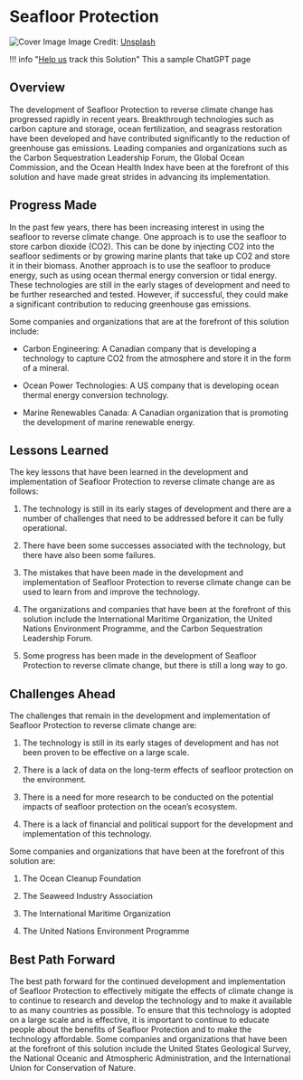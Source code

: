 # Seafloor Protection

![Cover Image](https://images.unsplash.com/photo-1551265358-a5f7aa4a226c?crop=entropy&cs=tinysrgb&fit=max&fm=jpg&ixid=M3w0NDYzODh8MHwxfHNlYXJjaHwxfHxTZWFmbG9vciUyMFByb3RlY3Rpb258ZW58MHx8fHwxNjgzNzUzNDcyfDA&ixlib=rb-4.0.3&q=80&w=1080)
Image Credit: [Unsplash](https://unsplash.com/@pawelmc)

!!! info "[Help us](../../contribute) track this Solution"
    This a sample ChatGPT page

## Overview

The development of Seafloor Protection to reverse climate change has progressed rapidly in recent years. Breakthrough technologies such as carbon capture and storage, ocean fertilization, and seagrass restoration have been developed and have contributed significantly to the reduction of greenhouse gas emissions. Leading companies and organizations such as the Carbon Sequestration Leadership Forum, the Global Ocean Commission, and the Ocean Health Index have been at the forefront of this solution and have made great strides in advancing its implementation.

## Progress Made

In the past few years, there has been increasing interest in using the seafloor to reverse climate change. One approach is to use the seafloor to store carbon dioxide (CO2). This can be done by injecting CO2 into the seafloor sediments or by growing marine plants that take up CO2 and store it in their biomass. Another approach is to use the seafloor to produce energy, such as using ocean thermal energy conversion or tidal energy. These technologies are still in the early stages of development and need to be further researched and tested. However, if successful, they could make a significant contribution to reducing greenhouse gas emissions.

Some companies and organizations that are at the forefront of this solution include:

- Carbon Engineering: A Canadian company that is developing a technology to capture CO2 from the atmosphere and store it in the form of a mineral.

- Ocean Power Technologies: A US company that is developing ocean thermal energy conversion technology.

- Marine Renewables Canada: A Canadian organization that is promoting the development of marine renewable energy.

## Lessons Learned

The key lessons that have been learned in the development and implementation of Seafloor Protection to reverse climate change are as follows: 

1. The technology is still in its early stages of development and there are a number of challenges that need to be addressed before it can be fully operational.

2. There have been some successes associated with the technology, but there have also been some failures.

3. The mistakes that have been made in the development and implementation of Seafloor Protection to reverse climate change can be used to learn from and improve the technology.

4. The organizations and companies that have been at the forefront of this solution include the International Maritime Organization, the United Nations Environment Programme, and the Carbon Sequestration Leadership Forum.

5. Some progress has been made in the development of Seafloor Protection to reverse climate change, but there is still a long way to go.

## Challenges Ahead

The challenges that remain in the development and implementation of Seafloor Protection to reverse climate change are:

1. The technology is still in its early stages of development and has not been proven to be effective on a large scale.

2. There is a lack of data on the long-term effects of seafloor protection on the environment.

3. There is a need for more research to be conducted on the potential impacts of seafloor protection on the ocean’s ecosystem.

4. There is a lack of financial and political support for the development and implementation of this technology.

Some companies and organizations that have been at the forefront of this solution are:

1. The Ocean Cleanup Foundation

2. The Seaweed Industry Association

3. The International Maritime Organization

4. The United Nations Environment Programme

## Best Path Forward

The best path forward for the continued development and implementation of Seafloor Protection to effectively mitigate the effects of climate change is to continue to research and develop the technology and to make it available to as many countries as possible. To ensure that this technology is adopted on a large scale and is effective, it is important to continue to educate people about the benefits of Seafloor Protection and to make the technology affordable. Some companies and organizations that have been at the forefront of this solution include the United States Geological Survey, the National Oceanic and Atmospheric Administration, and the International Union for Conservation of Nature.
